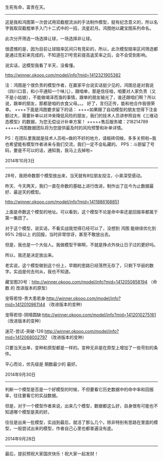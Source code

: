 生死有命，富贵在天。


-------------------------------------------------------------
这是我和鸿图第一次尝试用双截棍流派的手法制作模型，挺有纪念意义的，所以名字我取双截棍单手入门十二式中的一招，流星赶月。鸿图他以藏宝图系列命名。

此次分开筛选一场选择让球，一场选择非让球。

很遗憾的是，因为目前让球赔率区间只有竞彩的，所以，此次模型赔率区间筛选都是通过竞彩来完成的，不知道在21号竞彩提高返奖率之后，会不会受到影响。

说实话，这模型我看了半天，没看懂。

http://winner.okooo.com/model/info?mid=1412321905382

注：鸿图是个很负责的模型作者，在赢家平台说实话挺少见的，鸿图总是对我说（四川口音，和小平通知一个味儿），跟咱单，那是信任咱，咱要对人家负责（又不是小姑娘），不能做竭泽而渔的事情，跟单的朋友输光了，谁还跟咱们啊？所以说，跟单的朋友，那都是咱的衣食父母。。。
好了，言归正传，能和他合作我很荣幸。
++++下面是鸿图要求留下的话：
++++如果跟了自动模型的朋友觉得下注金额过大，需要补单以对冲来降低风险的朋友，我们的技术人员讲参照自有《三维动态模型》的数据，为您无偿设计补单方案！
+++++售后服务裙：218214789
+++++鸿图数据团队将为您提供最及时的风险预警和补单详情。

PS：在团队里我就是技术人员啦~做的不好的地方，请板砖伺候，多多关照啦~我也希望能有模型作者进来与我们交流，我们一定不会私藏的。
PPS：斗胆留了号码，要是不可以的话，通知我，我马上去掉啦~


2014年10月3日

-------------------------------------------------------------
28号，我把命数那个模型放出来，当天就有8位朋友投注，小弟深受感动。

昨天、今天两天，我们一直在命数的基础上进行改进，制作出了迄今为止数据最好、最逆天的模型。

http://winner.okooo.com/model/info?mid=1411886168851

上面是命数这个模型的地址。可以看到，这个模型不论是命中率还是回报率都属于第一集团了。

对于这个模型，说实话，不看实战我觉得已经可以了，没想到 鸿图 能继续优化到 95% 2倍以上 的回报，当时非常惊讶，甚至不敢放出去。

但是，我也是一个大俗人。我做模型干嘛啊，不就是挣点外快让日子过的更好吗。

所以，我还是决定放出来。

老实说，这个模型做到这个份上，早期的思路已经荡然无存了，只剩下华丽的数字。实战是何去何从，我也不知道。

藏宝图20号：http://winner.okooo.com/model/info?mid=1412050858194  			（命数 的 改进版本的原型）

宠辱若惊-贵大患若身:http://winner.okooo.com/model/info?mid=1412010961144 	（改进版本的变种）

宠辱若惊-阴晴圆缺:http://winner.okooo.com/model/info?mid=1412010275161		（改进版本的变种）

迷茫-尝试-突破-126:http://winner.okooo.com/model/info?mid=1412068002797		（改进版本的变种）

只要当天出单，变种和原型都是一样的。变种无非是在原型上增加了一些苛刻的条件。

平心而论，优先级是 期数最少的 最好。

2014年9月30日

-------------------------------------------------------------
判断一个模型是否是一个好模型的时候，不但要看它历史数据中的命中率和回报率，往往要看它的实战数据。

但是，对于一个模型作者来说，出来几个模型，数据都这么好，自身很有可能也不知道哪个模型是真的好。

往往是出来一批模型，实战到最后，就活了那么几个。除非特别有思路在里面的模型，一般尝试出来的模型，作者自己心里也都普遍没有底。

2014年9月28日

-------------------------------------------------------------
最后，提前预祝大家国庆快乐！祝大家一起发财！